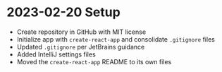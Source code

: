 # 2023-02-20 Setup
- Create repository in GitHub with MIT license
- Initialize app with `create-react-app` and consolidate `.gitignore` files
- Updated `.gitignore` per JetBrains guidance
- Added IntelliJ settings files
- Moved the `create-react-app` README to its own files
